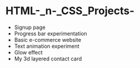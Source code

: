 # HTML-_n-_CSS_Projects-
- Signup page
- Progress bar experimentation
- Basic e-commerce website
- Text animation experiment
- Glow effect
- My 3d layered contact card
